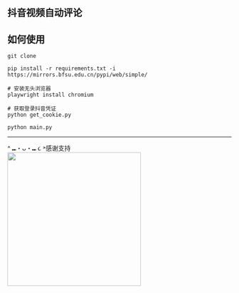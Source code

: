 ## 抖音视频自动评论

## 如何使用

```shell
git clone 

pip install -r requirements.txt -i https://mirrors.bfsu.edu.cn/pypi/web/simple/

# 安装无头浏览器
playwright install chromium

# 获取登录抖音凭证
python get_cookie.py

python main.py
```




--- 
^ ⑉・ᴗ・⑉ ૮ ˃感谢支持<br />
<img src="https://github.com/user-attachments/assets/8b12eac8-cb25-435d-b098-bd4de82f8777" width="300" />








